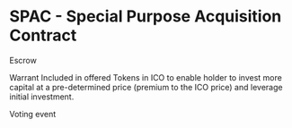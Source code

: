 # SPAC - Special Purpose Acquisition Contract

Escrow

Warrant
Included in offered Tokens in ICO to enable holder to invest more capital at
a pre-determined price (premium to the ICO price) and leverage initial
investment.


Voting event
